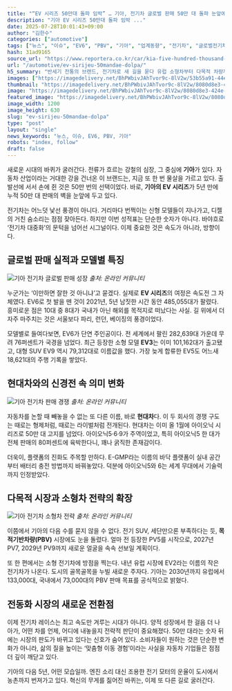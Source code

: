 ```yaml
---
title: "“EV 시리즈 50만대 돌파 임박” … 기아, 전기차 글로벌 판매 50만 대 돌파 눈앞에"
description: "기아 EV 시리즈 50만대 돌파 임박 ..."
date: 2025-07-28T10:01:43+09:00
author: "김한수"
categories: ["automotive"]
tags: ["뉴스", "이슈", "EV6", "PBV", "기아", "업계동향", "전기차", "글로벌전기차지각변동", "중장년전동화투자전략"]
hash: 31ad9165
source_url: "https://www.reportera.co.kr/car/kia-five-hundred-thousand-units-global-ev-sales/"
url: "/automotive/ev-sirijeu-50mandae-dolpa/"
h5_summary: "반세기 전통의 브랜드, 전기차로 새 길을 묻다 유럽 소형차부터 다목적 차량까지 확장 가속"
images: ["https://imagedelivery.net/BhPWbivJAhTvor9c-8lV2w/53b55a91-44ed-4960-879e-c9c33b380200/public", "https://imagedelivery.net/BhPWbivJAhTvor9c-8lV2w/5c76a59c-1239-456d-ca7f-095ae4b33700/public", "https://imagedelivery.net/BhPWbivJAhTvor9c-8lV2w/2a76c8da-d9e9-4719-d26c-47f0269c4a00/public", "https://imagedelivery.net/BhPWbivJAhTvor9c-8lV2w/8080d8e3-424e-4658-b651-fe9fe53e9500/public"]
thumbnail: "https://imagedelivery.net/BhPWbivJAhTvor9c-8lV2w/8080d8e3-424e-4658-b651-fe9fe53e9500/public"
image: "https://imagedelivery.net/BhPWbivJAhTvor9c-8lV2w/8080d8e3-424e-4658-b651-fe9fe53e9500/public"
featured_image: "https://imagedelivery.net/BhPWbivJAhTvor9c-8lV2w/8080d8e3-424e-4658-b651-fe9fe53e9500/public"
image_width: 1200
image_height: 630
slug: "ev-sirijeu-50mandae-dolpa"
type: "post"
layout: "single"
news_keywords: "뉴스, 이슈, EV6, PBV, 기아"
robots: "index, follow"
draft: false
---
```


새로운 시대의 바퀴가 굴러간다. 전류가 흐르는 강철의 심장, 그 중심에 **기아**가 있다. 자동차 산업이라는 거대한 강을 건너온 이 브랜드는, 지금 또 한 번 물살을 가르고 있다. 출발선에 서서 손에 쥔 것은 50만 번의 선택이었다. 바로, **기아의 EV 시리즈**가 5년 만에 누적 50만 대 판매의 벽을 눈앞에 두고 있다.

전기차는 어느덧 낯선 풍경이 아니다. 거리마다 번쩍이는 신형 모델들이 지나가고, 디젤의 거친 숨소리는 점점 잦아든다. 하지만 이번 성적표는 단순한 숫자가 아니다. 바야흐로 ‘전기차 대중화’의 문턱을 넘어선 시그널이다. 이제 중요한 것은 속도가 아니라, 방향이다.

## 글로벌 판매 실적과 모델별 특징

![기아 전기차 글로벌 판매 성장](https://imagedelivery.net/BhPWbivJAhTvor9c-8lV2w/5c76a59c-1239-456d-ca7f-095ae4b33700/public)
*출처: 온라인 커뮤니티*


누군가는 ‘이만하면 잘한 것 아니냐’고 묻겠다. 실제로 **EV 시리즈**의 여정은 속도전 그 자체였다. EV6로 첫 발을 뗀 것이 2021년, 5년 남짓한 시간 동안 485,055대가 팔렸다. 흥미로운 점은 10대 중 8대가 국내가 아닌 해외를 목적지로 떠났다는 사실. 길 위에서 더 자주 마주치는 것은 서울보다 파리, 런던, 베이징의 풍경이었다.

모델별로 들여다보면, EV6가 단연 주인공이다. 전 세계에서 팔린 282,639대 가운데 무려 76퍼센트가 국경을 넘었다. 최근 등장한 소형 모델 **EV3**는 이미 101,162대가 출고됐고, 대형 SUV EV9 역시 79,312대로 이름값을 했다. 가장 늦게 합류한 EV5도 어느새 18,621대의 주행 기록을 쌓았다.

## 현대차와의 신경전 속 의미 변화

![기아 전기차 판매 경쟁](https://imagedelivery.net/BhPWbivJAhTvor9c-8lV2w/53b55a91-44ed-4960-879e-c9c33b380200/public)
*출처: 온라인 커뮤니티*


자동차를 논할 때 빼놓을 수 없는 또 다른 이름, 바로 **현대차**다. 이 두 회사의 경쟁 구도는 때로는 형제처럼, 때로는 라이벌처럼 전개된다. 현대차는 이미 올 1월에 아이오닉 시리즈로 50만 대 고지를 넘었다. 아이오닉5·6·9가 주역이었고, 특히 아이오닉5 한 대가 전체 판매의 80퍼센트에 육박한다니, 꽤나 굵직한 존재감이다.

더욱이, 플랫폼의 진화도 주목할 만하다. E-GMP라는 이름의 바닥 플랫폼이 실내 공간부터 배터리 충전 방법까지 바꿔놓았다. 덕분에 아이오닉5와 6는 세계 무대에서 기술력까지 인정받았다.

## 다목적 시장과 소형차 전략의 확장

![기아 전기차 소형차 전략](https://imagedelivery.net/BhPWbivJAhTvor9c-8lV2w/2a76c8da-d9e9-4719-d26c-47f0269c4a00/public)
*출처: 온라인 커뮤니티*


이쯤에서 기아의 다음 수를 묻지 않을 수 없다. 전기 SUV, 세단만으론 부족하다는 듯, **목적기반차량(PBV)** 시장에도 눈을 돌렸다. 얼마 전 등장한 PV5를 시작으로, 2027년 PV7, 2029년 PV9까지 새로운 얼굴을 속속 선보일 계획이다.

또 한 편에서는 소형 전기차에 방점을 찍는다. 내년 유럽 시장에 EV2라는 이름의 작은 전기차가 나온다. 도시의 골목골목을 누빌 새로운 주자다. 기아는 2030년까지 유럽에서 133,000대, 국내에서 73,000대의 PBV 판매 목표를 공식적으로 밝혔다.

## 전동화 시장의 새로운 전환점

이제 전기차 레이스는 최고 속도만 겨루는 시대가 아니다. 양적 성장에서 한 걸음 더 나아가, 어떤 차를 언제, 어디에 내놓을지 전략적 판단이 중요해졌다. 50만 대라는 숫자 뒤에는 시장의 판도가 바뀌고 있다는 신호가 숨어 있다. 소비자들이 원하는 것은 단순한 변화가 아니라, 삶의 질을 높이는 ‘맞춤형 이동 경험’이라는 사실을 자동차 기업들은 점점 더 깊이 깨닫고 있다.

기아의 다음 5년, 어떤 모습일까. 엔진 소리 대신 조용한 전기 모터의 운율이 도시에서 농촌까지 번져가고 있다. 혁신의 무게를 짊어진 바퀴는, 이제 또 다른 길로 굴러간다.
